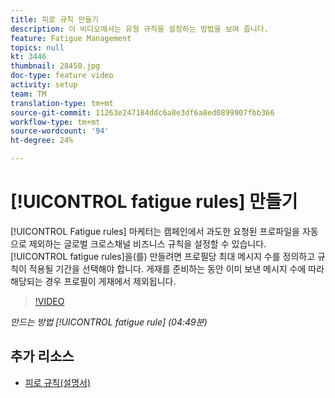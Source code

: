 ```yaml
---
title: 피로 규칙 만들기
description: 이 비디오에서는 유형 규칙을 설정하는 방법을 보여 줍니다.
feature: Fatigue Management
topics: null
kt: 3446
thumbnail: 28450.jpg
doc-type: feature video
activity: setup
team: TM
translation-type: tm+mt
source-git-commit: 11263e247184ddc6a8e3df6a8ed0899907fbb366
workflow-type: tm+mt
source-wordcount: '94'
ht-degree: 24%

---
```



# [!UICONTROL fatigue rules] 만들기

[!UICONTROL Fatigue rules] 마케터는 캠페인에서 과도한 요청된 프로파일을 자동으로 제외하는 글로벌 크로스채널 비즈니스 규칙을 설정할 수 있습니다.
[!UICONTROL fatigue rules]을(를) 만들려면 프로필당 최대 메시지 수를 정의하고 규칙이 적용될 기간을 선택해야 합니다. 게재를 준비하는 동안 이미 보낸 메시지 수에 따라 해당되는 경우 프로필이 게재에서 제외됩니다.

>[!VIDEO](https://video.tv.adobe.com/v/28450?quality=12)

*만드는 방법  [!UICONTROL fatigue rule] (04:49분)*

## 추가 리소스

* [피로 규칙(설명서)](https://docs.adobe.com/content/help/en/campaign-standard/using/administrating/working-with-typology-rules/fatigue-rules.html)
